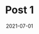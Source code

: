 ---
title: Post 1
date: 2021-07-01
summary: A wee description of the post
category: Transportation (coming this summer)
layout: post
---
